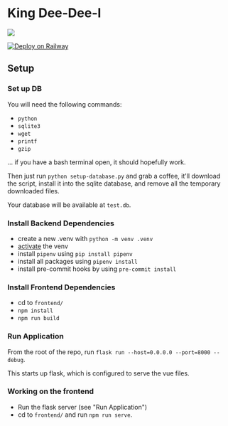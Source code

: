 # King Dee-Dee-I

![](./frontend/src/assets/dedede-big.png)

[![Deploy on Railway](https://railway.app/button.svg)](https://railway.app/template/PM5XoJ?referralCode=9XJNhY)

## Setup

### Set up DB

You will need the following commands:

- `python`
- `sqlite3`
- `wget`
- `printf`
- `gzip`

... if you have a bash terminal open, it should hopefully work.

Then just run `python setup-database.py` and grab a coffee, it'll download the script,
install it into the sqlite database, and remove all the temporary downloaded files.

Your database will be available at `test.db`.

### Install Backend Dependencies

- create a new .venv with `python -m venv .venv`
- [activate](https://docs.python.org/3/library/venv.html#how-venvs-work) the venv
- install `pipenv` using `pip install pipenv`
- install all packages using `pipenv install`
- install pre-commit hooks by using `pre-commit install`

### Install Frontend Dependencies

- cd to `frontend/`
- `npm install`
- `npm run build`

### Run Application

From the root of the repo, run `flask run --host=0.0.0.0 --port=8000 --debug`.

This starts up flask, which is configured to serve the vue files.

### Working on the frontend

- Run the flask server (see "Run Application")
- cd to `frontend/` and run `npm run serve`.
